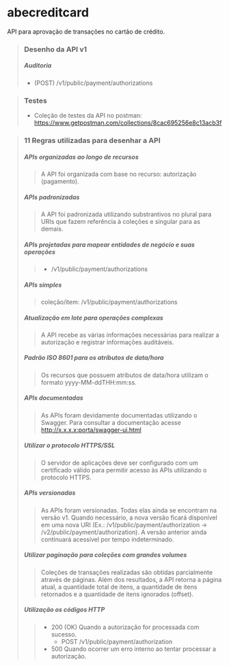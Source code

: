 # abecreditcard
API para aprovação de transações no cartão de crédito.

> ### Desenho da API v1
> ##### Auditoria
> - (POST) /v1/public/payment/authorizations

> ### Testes
> - Coleção de testes da API no postman: https://www.getpostman.com/collections/8cac695256e8c13acb3f

> ### 11 Regras utilizadas para desenhar a API
> ##### APIs organizadas ao longo de recursos
>> A API foi organizada com base no recurso: autorização (pagamento).
> ##### APIs padronizadas
>> A API foi padronizada utilizando substrantivos no plural para URIs que fazem referência à coleções e singular para as demais.
> ##### APIs projetadas para mapear entidades de negócio e suas operações
>> - /v1/public/payment/authorizations
> ##### APIs simples
>> coleção/item: /v1/public/payment/authorizations
> ##### Atualização em lote para operações complexas
>> A API recebe as várias informações necessárias para realizar a autorização e registrar informações auditáveis.
> ##### Padrão ISO 8601 para os atributos de data/hora
>> Os recursos que possuem atributos de data/hora utilizam o formato yyyy-MM-ddTHH:mm:ss.
> ##### APIs documentadas
>> As APIs foram devidamente documentadas utilizando o Swagger. Para consultar a documentação acesse http://x.x.x.x:porta/swagger-ui.html
> ##### Utilizar o protocolo HTTPS/SSL
>> O servidor de aplicações deve ser configurado com um certificado válido para permitir acesso às APIs utilizando o protocolo HTTPS.
> ##### APIs versionadas
>> As APIs foram versionadas. Todas elas ainda se encontram na versão v1. Quando necessário, a nova versão ficará disponível em uma nova URI (Ex.: /v1/public/payment/authorization -> /v2/public/payment/authorization). A versão anterior ainda continuará acessível por tempo indeterminado.
> ##### Utilizar paginação para coleções com grandes volumes
>>  Coleções de transações realizadas são obtidas parcialmente através de páginas. Além dos resultados, a API retorna a página atual, a quantidade total de itens, a quantidade de itens retornados e a quantidade de itens ignorados (offset).
> ##### Utilização os códigos HTTP
>> - 200 (OK) Quando a autorização for processada com sucesso.
>>   - POST /v1/public/payment/authorization
>> - 500 Quando ocorrer um erro interno ao tentar processar a autorização.
